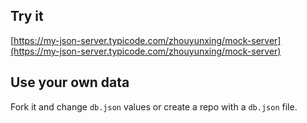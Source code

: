 ## Try it

[https://my-json-server.typicode.com/zhouyunxing/mock-server](https://my-json-server.typicode.com/zhouyunxing/mock-server)

## Use your own data

Fork it and change `db.json` values or create a repo with a `db.json` file.
